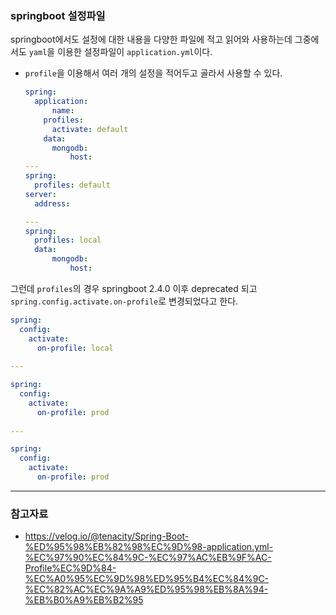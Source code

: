 ### springboot 설정파일

springboot에서도 설정에 대한 내용을 다양한 파일에 적고 읽어와 사용하는데 그중에서도 `yaml`을 이용한 설정파일이 `application.yml`이다.

- `profile`을 이용해서 여러 개의 설정을 적어두고 골라서 사용할 수 있다.

  ```yaml
  spring:
  	application:
  		name:
      profiles:
      	activate: default
      data:
      	mongodb:
      		host:
  ---
  spring:
  	profiles: default
  server:
  	address:
  
  ---
  spring:
  	profiles: local
  	data:
  		mongodb:
  			host:
  ```

  

그런데 `profiles`의 경우 springboot 2.4.0 이후 deprecated 되고 `spring.config.activate.on-profile`로 변경되었다고 한다.

```yaml
spring:
  config:
    activate:
      on-profile: local
      
---

spring:
  config:
    activate:
      on-profile: prod
      
---

spring:
  config:
    activate:
      on-profile: prod    
```





---

### 참고자료

- https://velog.io/@tenacity/Spring-Boot-%ED%95%98%EB%82%98%EC%9D%98-application.yml-%EC%97%90%EC%84%9C-%EC%97%AC%EB%9F%AC-Profile%EC%9D%84-%EC%A0%95%EC%9D%98%ED%95%B4%EC%84%9C-%EC%82%AC%EC%9A%A9%ED%95%98%EB%8A%94-%EB%B0%A9%EB%B2%95